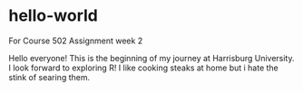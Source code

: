 # hello-world
For Course 502 Assignment week 2

Hello everyone! This is the beginning of my journey at Harrisburg University. I look forward to exploring R!
I like cooking steaks at home but i hate the stink of searing them.
